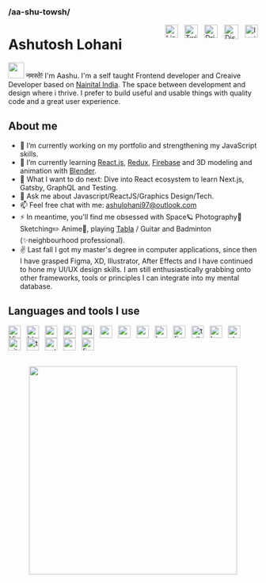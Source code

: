 ### /aa-shu-towsh/
[<img
   align="right"
   alt="Instagram"
   width="26px"
   style="padding-left: 10px"
   src="https://user-images.githubusercontent.com/54906517/171448904-7a6f2345-3d18-4cf4-8365-fb6eae9d7f7e.png"
/>](https://www.instagram.com/ashutosh_lohani/)

[<img
   align="right"
   alt="Discord"
   width="29px"
   style="padding-left: 10px"
   src="https://raw.githubusercontent.com/peterthehan/peterthehan/master/assets/discord.svg" 
/>](https://discordapp.com/users/952633305478594580)

[<img
   align="right"
   alt="Dribble"
   width="27px"
   style="padding-left: 10px"
   src="https://user-images.githubusercontent.com/54906517/171449267-c96b9efe-4b94-4998-88e6-0a1aaae05f56.png"
/>](https://dribbble.com/oaashu)

[<img
   align="right"
   alt="Twitter"
   width="27px"
   style="padding-left: 10px"
   src="https://raw.githubusercontent.com/peterthehan/peterthehan/master/assets/twitter.svg"
/>](https://twitter.com/oye__aashu)

[<img
   align="right"
   alt="LinkedIn"
   width="26px"
   style="padding-left: 10px"
   src="https://raw.githubusercontent.com/peterthehan/peterthehan/master/assets/linkedin.svg"
/>](https://www.linkedin.com/in/ashutosh-lohani)

# Ashutosh Lohani 

<img src="https://media.giphy.com/media/w1OBpBd7kJqHrJnJ13/giphy.gif" width="32px" height="32px"> नमस्ते!  I'm Aashu. I'm a self taught Frontend developer and Creaive Developer based on [Nainital India](https://www.google.com/search?q=nainital&sxsrf=ALiCzsZbA5imlaxq1odPnOGj6P7fMADoug%3A1654019878275&source=hp&ei=JleWYujnDuf04-EPyrS_mAk&iflsig=AJiK0e8AAAAAYpZlNteAUU4R-d8-xzd8i0nVHZmfP4Qo&gs_ssp=eJzj4tTP1TcwtEjOtjRg9OLIS8zMyyxJzAEAPqQGUg&oq=nani&gs_lcp=Cgdnd3Mtd2l6EAMYADIKCC4QsQMQgwEQCjIECC4QQzIKCAAQsQMQgwEQCjIKCAAQsQMQgwEQCjIICC4QgAQQ1AIyBAgAEEMyDQguELEDEMcBEKMCEAoyCggAELEDEIMBEAoyDQgAELEDEIMBEMkDEAoyBQgAEIAEOgcIIxDqAhAnOgcILhDqAhAnOgQILhAnOgQIIxAnOgUILhCRAjoRCC4QgAQQsQMQgwEQxwEQ0QM6CwgAEIAEELEDEIMBOgcILhDUAhBDOgoIABCABBCHAhAUOgUILhCABFCiC1jAJGD_MGgBcAB4AIAB4QGIAYYGkgEFMC4zLjGYAQCgAQGwAQo&sclient=gws-wiz). The space between development and design where i thrive. I prefer to build useful and usable things with quality code and a great user experience. 

## About me
- 🔭 I’m currently working on my portfolio and strengthening my JavaScript skills.
- 🌱 I’m currently learning [React.js](https://reactjs.org/), [Redux](https://redux.js.org/), [Firebase](https://firebase.google.com/) and 3D modeling and animation with [Blender](https://www.blender.org/).
- 🤔 What I want to do next: Dive into React ecosystem to learn Next.js, Gatsby, GraphQL and Testing.
- 💬 Ask me about Javascript/ReactJS/Graphics Design/Tech.
- 📫 Feel free chat with me: ashulohani97@outlook.com
- ⚡ In meantime, you'll find me obsessed with Space🪐 Photography📸 Sketching✏️ Anime🍥, playing [Tabla](https://en.wikipedia.org/wiki/Tabla) / Guitar and Badminton (✨neighbourhood professional).
- ✌️ Last fall I got my master's degree in computer applications, since then I have grasped Figma, XD, Illustrator, After Effects and I have continued to hone my UI/UX design skills. I am still enthusiastically grabbing onto other frameworks, tools or principles I can integrate into my mental database.

## Languages and tools I use 

[<img
   align="left"
   alt="Visual Studio Code"
   width="25px"
   style="padding-right: 9px"
   src="https://cdn.jsdelivr.net/gh/devicons/devicon/icons/vscode/vscode-original.svg"
/>](https://code.visualstudio.com/)

[<img
   align="left"
   alt="html"
   width="25px"
   style="padding-right: 9px"
   src="https://cdn.jsdelivr.net/gh/devicons/devicon/icons/html5/html5-original.svg"
/>](https://developer.mozilla.org/en-US/docs/Web/HTML)

[<img
   align="left"
   alt="css"
   width="25px"
   style="padding-right: 9px"
   src="https://cdn.jsdelivr.net/gh/devicons/devicon/icons/css3/css3-original.svg"
/>](https://developer.mozilla.org/en-US/docs/Web/CSS)

[<img
   align="left"
   alt="sass"
   width="25px"
   style="padding-right: 9px"
   src="https://cdn.jsdelivr.net/gh/devicons/devicon/icons/sass/sass-original.svg"
/>](https://sass-lang.com/)

[<img
   align="left"
   alt="javascript"
   width="25px"
   style="padding-right: 9px"
   src="https://cdn.jsdelivr.net/gh/devicons/devicon/icons/javascript/javascript-original.svg"
/>](https://developer.mozilla.org/en-US/docs/Web/JavaScript)

[<img
   align="left"
   alt="react js"
   width="25px"
   style="padding-right: 9px"
   src="https://cdn.jsdelivr.net/gh/devicons/devicon/icons/react/react-original.svg"
/>](https://reactjs.org/)

[<img
   align="left"
   alt="node js"
   width="25px"
   style="padding-right: 9px"
   src="https://cdn.jsdelivr.net/gh/devicons/devicon/icons/nodejs/nodejs-original.svg"
/>](https://nodejs.org/en/)

[<img
   align="left"
   alt="webpack"
   width="25px"
   style="padding-right: 9px"
   src="https://cdn.jsdelivr.net/gh/devicons/devicon/icons/webpack/webpack-original.svg"
/>](https://webpack.js.org/)

[<img
   align="left"
   alt="babel"
   width="25px"
   style="padding-right: 9px"
   src="https://cdn.jsdelivr.net/gh/devicons/devicon/icons/babel/babel-original.svg"
/>](https://babeljs.io/)

[<img
   align="left"
   alt="firebase"
   width="25px"
   style="padding-right: 9px"
   src="https://www.vectorlogo.zone/logos/firebase/firebase-icon.svg"
/>](https://firebase.google.com/)

[<img
   align="left"
   alt="tailwind css"
   width="25px"
   style="padding-right: 9px"
   src="https://cdn.jsdelivr.net/gh/devicons/devicon/icons/tailwindcss/tailwindcss-plain.svg"
/>](https://tailwindcss.com/)

[<img
   align="left"
   alt="bootstrap"
   width="25px"
   style="padding-right: 9px"
   src="https://cdn.jsdelivr.net/gh/devicons/devicon/icons/bootstrap/bootstrap-original.svg"
/>](https://getbootstrap.com/)

[<img
   align="left"
   alt="styled components"
   width="25px"
   style="padding-right: 9px"
   src="https://styled-components.com/logo.png"
/>](https://styled-components.com/)

[<img
   align="left"
   alt="git"
   width="25px"
   style="padding-right: 9px"
   src="https://cdn.jsdelivr.net/gh/devicons/devicon/icons/git/git-original.svg"
/>](https://git-scm.com/)

[<img
   align="left"
   alt="terminal"
   width="25px"
   style="padding-right: 9px"
   src="https://img.icons8.com/fluency/96/undefined/console.png"
/>](https://docs.microsoft.com/en-us/windows/terminal/)

[<img
   align="left"
   alt="netlify"
   width="25px"
   style="padding-right: 9px"
   src="https://img.icons8.com/external-tal-revivo-color-tal-revivo/96/undefined/external-netlify-a-cloud-computing-company-that-offers-hosting-and-serverless-backend-services-for-static-websites-logo-color-tal-revivo.png"
/>](https://www.netlify.com/)


[<img
   align="left"
   alt="google"
   width="25px"
   style="padding-right: 9px"
   src="https://cdn.jsdelivr.net/gh/devicons/devicon/icons/google/google-original.svg"
/>](https://www.google.com/)

[<img
   align="left"
   alt="figma"
   width="25px"
   style="padding-right: 9px"
   src="https://cdn.jsdelivr.net/gh/devicons/devicon/icons/figma/figma-original.svg"
/>](https://www.figma.com/)

<br/>
<br/>
<br/>
<br/>

<p align="center">
  <img width="420"src="https://media.giphy.com/media/2zeji2UedvZzvIZ45N/giphy.gif"/>
</p>


